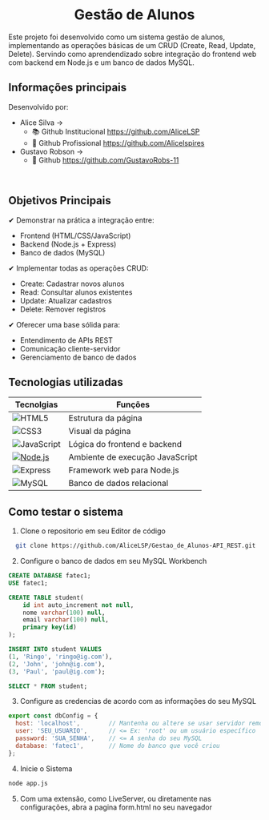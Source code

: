 <h1 align="center" >Gestão de Alunos</h1>

Este projeto foi desenvolvido como um sistema gestão de alunos, implementando as operações básicas de um CRUD (Create, Read, Update, Delete). Servindo como aprendendizado sobre integração do frontend web com backend em Node.js e um banco de dados MySQL.

## Informações principais

Desenvolvido por:
  - Alice Silva -> 
    - :books: Github Institucional https://github.com/AliceLSP </li>
    - :pushpin: Github Profissional https://github.com/Alicelspires </li>
  - Gustavo Robson ->
    - :pushpin: Github  https://github.com/GustavoRobs-11
<br>

## Objetivos Principais
✔ Demonstrar na prática a integração entre:
- Frontend (HTML/CSS/JavaScript)
- Backend (Node.js + Express)
- Banco de dados (MySQL)

✔ Implementar todas as operações CRUD:
- Create: Cadastrar novos alunos
- Read: Consultar alunos existentes
- Update: Atualizar cadastros
- Delete: Remover registros

✔ Oferecer uma base sólida para:
- Entendimento de APIs REST
- Comunicação cliente-servidor
- Gerenciamento de banco de dados

## Tecnologias utilizadas

Tecnolgias                                                                                                                      | Funções
--------------------------------------------------------------------------------------------------------------------------------|-----------------------------
![HTML5](https://img.shields.io/badge/HTML5-E34F26?style=for-the-badge&logo=html5&logoColor=white)                              | Estrutura da página
![CSS3](https://img.shields.io/badge/CSS3-1572B6?style=for-the-badge&logo=css3&logoColor=white)                                 | Visual da página
![JavaScript](https://img.shields.io/badge/JavaScript-F7DF1E?style=for-the-badge&logo=javascript&logoColor=black)               | Lógica do frontend e backend
[![Node.js](https://img.shields.io/badge/Node.js-43853D?style=for-the-badge&logo=node.js&logoColor=white)](https://nodejs.org/) | Ambiente de execução JavaScript
![Express](https://img.shields.io/badge/Express.js-404D59?style=for-the-badge)                                                  | Framework web para Node.js
![MySQL](https://img.shields.io/badge/MySQL-00000F?style=for-the-badge&logo=mysql&logoColor=white)                              | Banco de dados relacional 

## Como testar o sistema

1. Clone o repositorio em seu Editor de código

```bash
  git clone https://github.com/AliceLSP/Gestao_de_Alunos-API_REST.git
```

2. Configure o banco de dados em seu MySQL Workbench

```sql
CREATE DATABASE fatec1;
USE fatec1;

CREATE TABLE student(
    id int auto_increment not null,
    nome varchar(100) null,
    email varchar(100) null,
    primary key(id)
);

INSERT INTO student VALUES
(1, 'Ringo', 'ringo@ig.com'),
(2, 'John', 'john@ig.com'),
(3, 'Paul', 'paul@ig.com');

SELECT * FROM student;
```

3. Configure as credencias de acordo com as informações do seu MySQL

```js
export const dbConfig = {
  host: 'localhost',        // Mantenha ou altere se usar servidor remoto
  user: 'SEU_USUARIO',      // <= Ex: 'root' ou um usuário específico
  password: 'SUA_SENHA',    // <= A senha do seu MySQL
  database: 'fatec1',       // Nome do banco que você criou
};
```

4. Inicie o Sistema

```bash
node app.js
```

5. Com uma extensão, como LiveServer, ou diretamente nas configurações, abra a pagina form.html no seu navegador

